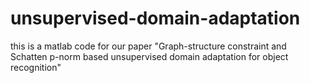 # unsupervised-domain-adaptation
this is a matlab code for our paper "Graph-structure constraint and Schatten p-norm based unsupervised domain adaptation for object recognition"
